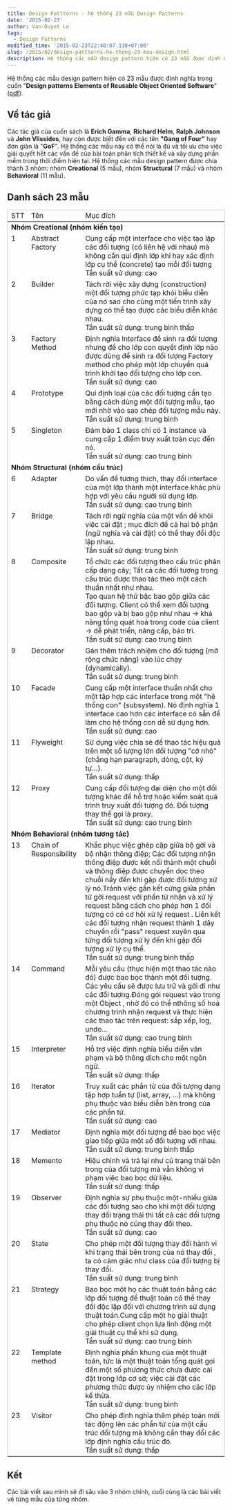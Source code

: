 ```yaml
---
title: Design Pattterns - hệ thống 23 mẫu Design Patterns
date: '2015-02-23'
author: Van-Duyet Le
tags:
  - Design Patterns
modified_time: '2015-02-23T22:40:07.138+07:00'
slug: /2015/02/design-pattterns-he-thong-23-mau-design.html
description: Hệ thống các mẫu design pattern hiện có 23 mẫu được định nghĩa trong cuốn Design patterns Elements of Reusable Object Oriented Software
---
```


Hệ thống các mẫu design pattern hiện có 23 mẫu được định nghĩa trong cuốn "**Design patterns Elements of Reusable Object Oriented Software**" ([pdf](http://www.uml.org.cn/c++/pdf/DesignPatterns.pdf)).

## Về tác giả

Các tác giả của cuốn sách là **Erich Gamma**, **Richard Helm**, **Ralph Johnson** và **John Vlissides**, hay còn được biết đến với các tên **"Gang of Four"** hay đơn giản là "**GoF**". Hệ thống các mẫu này có thể nói là đủ và tối ưu cho việc giải quyết hết các vấn đề của bài toán phân tích thiết kế và xây dựng phần mềm trong thời điểm hiện tại. Hệ thống các mẫu design pattern được chia thành 3 nhóm: nhóm **Creational** (5 mẫu), nhóm **Structural** (7 mẫu) và nhóm **Behavioral** (11 mẫu).

## Danh sách 23 mẫu

<table class="table table-bordered" style="border: 1px solid #ccc">
    <thead>
        <tr class="cms_table_grid_tr" valign="top">
            <td>STT</td>
            <td>Tên</td>
            <td>Mục đích</td>
        </tr>
    </thead>
    <tbody>
        <tr class="cms_table_grid_tr" valign="top">
            <td colspan="3"><b>Nhóm Creational (nhóm kiến tạo)</b></td>
        </tr>
        <tr class="cms_table_grid_tr" valign="top">
            <td>1</td>
            <td>Abstract Factory</td>
            <td>Cung cấp một interface cho việc tạo lập các đối tượng (có liên hệ với nhau) mà không cần qui định lớp khi hay xác định lớp cụ thể (concrete) tạo mỗi đối tượng
                <br />Tần suất sử dụng: cao</td>
        </tr>
        <tr class="cms_table_grid_tr" valign="top">
            <td>2</td>
            <td>Builder</td>
            <td>Tách rời việc xây dựng (construction) một đối tượng phức tạp khỏi biểu diễn của nó sao cho cùng một tiến trình xây dựng có thể tạo được các biểu diễn khác nhau.
                <br />Tần suất sử dụng: trung bình thấp</td>
        </tr>
        <tr class="cms_table_grid_tr" valign="top">
            <td>3</td>
            <td>Factory Method</td>
            <td>Định nghĩa Interface để sinh ra đối tượng nhưng để cho lớp con quyết định lớp nào được dùng để sinh ra đối tượng Factory method cho phép một lớp chuyển quá trình khởi tạo đối tượng cho lớp con.
                <br />Tần suất sử dụng: cao</td>
        </tr>
        <tr class="cms_table_grid_tr" valign="top">
            <td>4</td>
            <td>Prototype</td>
            <td>Qui định loại của các đối tượng cần tạo bằng cách dùng một đối tượng mẫu, tạo mới nhờ vào sao chép đối tượng mẫu này.
                <br />Tần suất sử dụng: trung bình</td>
        </tr>
        <tr class="cms_table_grid_tr" valign="top">
            <td>5</td>
            <td>Singleton</td>
            <td>Đảm bảo 1 class chỉ có 1 instance và cung cấp 1 điểm truy xuất toàn cục đến nó.
                <br />Tần suất sử dụng: cao trung bình</td>
        </tr>
        <tr class="cms_table_grid_tr" valign="top">
            <td colspan="3"><b>Nhóm Structural (nhóm cấu trúc)</b></td>
        </tr>
        <tr class="cms_table_grid_tr" valign="top">
            <td>6</td>
            <td>Adapter</td>
            <td>Do vấn đề tương thích, thay đổi interface của một lớp thành một interface khác phù hợp với yêu cầu người sử dụng lớp.
                <br />Tần suất sử dụng: cao trung bình</td>
        </tr>
        <tr class="cms_table_grid_tr" valign="top">
            <td>7</td>
            <td>Bridge</td>
            <td>Tách rời ngữ nghĩa của một vấn đề khỏi việc cài đặt ; mục đích để cả hai bộ phận (ngữ nghĩa và cài đặt) có thể thay đổi độc lập nhau.
                <br />Tần suất sử dụng: trung bình</td>
        </tr>
        <tr class="cms_table_grid_tr" valign="top">
            <td>8</td>
            <td>Composite</td>
            <td>Tổ chức các đối tượng theo cấu trúc phân cấp dạng cây; Tất cả các đối tượng trong cấu trúc được thao tác theo một cách thuần nhất như nhau.
                <br />Tạo quan hệ thứ bậc bao gộp giữa các đối tượng. Client có thể xem đối tượng bao gộp và bị bao gộp như nhau -&gt; khả năng tổng quát hoá trong code của client -&gt; dễ phát triển, nâng cấp, bảo trì.
                <br />Tần suất sử dụng: cao trung bình</td>
        </tr>
        <tr class="cms_table_grid_tr" valign="top">
            <td>9</td>
            <td>Decorator</td>
            <td>Gán thêm trách nhiệm cho đối tượng (mở rộng chức năng) vào lúc chạy (dynamically).
                <br />Tần suất sử dụng: trung bình</td>
        </tr>
        <tr class="cms_table_grid_tr" valign="top">
            <td>10</td>
            <td>Facade</td>
            <td>Cung cấp một interface thuần nhất cho một tập hợp các interface trong một "hệ thống con" (subsystem). Nó định nghĩa 1 interface cao hơn các interface có sẵn để làm cho hệ thống con dễ sử dụng hơn.
                <br />Tần suất sử dụng: cao</td>
        </tr>
        <tr class="cms_table_grid_tr" valign="top">
            <td>11</td>
            <td>Flyweight</td>
            <td>Sử dụng việc chia sẻ để thao tác hiệu quả trên một số lượng lớn đối tượng "cở nhỏ" (chẳng hạn paragraph, dòng, cột, ký tự…).
                <br />Tần suất sử dụng: thấp</td>
        </tr>
        <tr class="cms_table_grid_tr" valign="top">
            <td>12</td>
            <td>Proxy</td>
            <td>Cung cấp đối tượng đại diện cho một đối tượng khác để hỗ trợ hoặc kiểm soát quá trình truy xuất đối tượng đó. Đối tượng thay thế gọi là proxy.
                <br />Tần suất sử dụng: cao trung bình</td>
        </tr>
        <tr class="cms_table_grid_tr" valign="top">
            <td colspan="3"><b>Nhóm Behavioral (nhóm tương tác)</b></td>
        </tr>
        <tr class="cms_table_grid_tr" valign="top">
            <td>13</td>
            <td>Chain of Responsibility</td>
            <td>Khắc phục việc ghép cặp giữa bộ gởi và bộ nhận thông điệp; Các đối tượng nhận thông điệp được kết nối thành một chuỗi và thông điệp được chuyển dọc theo chuỗi nầy đến khi gặp được đối tượng xử lý nó.Tránh việc gắn kết cứng giữa phần tử gởi request với phần tử nhận và xử lý request bằng cách cho phép hơn 1 đối tượng có có cơ hội xử lý request . Liên kết các đối tượng nhận request thành 1 dây chuyền rồi "pass" request xuyên qua từng đối tượng xử lý đến khi gặp đối tượng xử lý cụ thể.
                <br />Tần suất sử dụng: trung bình thấp</td>
        </tr>
        <tr class="cms_table_grid_tr" valign="top">
            <td>14</td>
            <td>Command</td>
            <td>Mỗi yêu cầu (thực hiện một thao tác nào đó) được bao bọc thành một đối tượng. Các yêu cầu sẽ được lưu trữ và gởi đi như các đối tượng.Đóng gói request vào trong một Object , nhờ đó có thể nthông số hoá chương trình nhận request và thực hiện các thao tác trên request: sắp xếp, log, undo…
                <br />Tần suất sử dụng: cao trung bình</td>
        </tr>
        <tr class="cms_table_grid_tr" valign="top">
            <td>15</td>
            <td>Interpreter</td>
            <td>Hỗ trợ việc định nghĩa biểu diễn văn phạm và bộ thông dịch cho một ngôn ngữ.
                <br />Tần suất sử dụng: thấp</td>
        </tr>
        <tr class="cms_table_grid_tr" valign="top">
            <td>16</td>
            <td>Iterator</td>
            <td>Truy xuất các phần tử của đối tượng dạng tập hợp tuần tự (list, array, …) mà không phụ thuộc vào biểu diễn bên trong của các phần tử.
                <br />Tần suất sử dụng: cao</td>
        </tr>
        <tr class="cms_table_grid_tr" valign="top">
            <td>17</td>
            <td>Mediator</td>
            <td>Định nghĩa một đối tượng để bao bọc việc giao tiếp giữa một số đối tượng với nhau.
                <br />Tần suất sử dụng: trung bình thấp</td>
        </tr>
        <tr class="cms_table_grid_tr" valign="top">
            <td>18</td>
            <td>Memento</td>
            <td>Hiệu chỉnh và trả lại như cũ trạng thái bên trong của đối tượng mà vẫn không vi phạm việc bao bọc dữ liệu.
                <br />Tần suất sử dụng: thấp</td>
        </tr>
        <tr class="cms_table_grid_tr" valign="top">
            <td>19</td>
            <td>Observer</td>
            <td>Định nghĩa sự phụ thuộc một-nhiều giữa các đối tượng sao cho khi một đối tượng thay đổi trạng thái thì tất cả các đối tượng phụ thuộc nó cũng thay đổi theo.
                <br />Tần suất sử dụng: cao</td>
        </tr>
        <tr class="cms_table_grid_tr" valign="top">
            <td>20</td>
            <td>State</td>
            <td>Cho phép một đối tượng thay đổi hành vi khi trạng thái bên trong của nó thay đổi , ta có cảm giác như class của đối tượng bị thay đổi.
                <br />Tần suất sử dụng: trung bình</td>
        </tr>
        <tr class="cms_table_grid_tr" valign="top">
            <td>21</td>
            <td>Strategy</td>
            <td>Bao bọc một họ các thuật toán bằng các lớp đối tượng để thuật toán có thể thay đổi độc lập đối với chương trình sử dụng thuật toán.Cung cấp một họ giải thuật cho phép client chọn lựa linh động một giải thuật cụ thể khi sử dụng.
                <br />Tần suất sử dụng: cao trung bình</td>
        </tr>
        <tr class="cms_table_grid_tr" valign="top">
            <td>22</td>
            <td>Template method</td>
            <td>Định nghĩa phần khung của một thuật toán, tức là một thuật toán tổng quát gọi đến một số phương thức chưa được cài đặt trong lớp cơ sở; việc cài đặt các phương thức được ủy nhiệm cho các lớp kế thừa.
                <br />Tần suất sử dụng: trung bình</td>
        </tr>
        <tr class="cms_table_grid_tr" valign="top">
            <td>23</td>
            <td>Visitor</td>
            <td>Cho phép định nghĩa thêm phép toán mới tác động lên các phần tử của một cấu trúc đối tượng mà không cần thay đổi các lớp định nghĩa cấu trúc đó.
                <br />Tần suất sử dụng: thấp</td>
        </tr>
    </tbody>
</table>

## Kết 

Các bài viết sau mình sẽ đi sâu vào 3 nhóm chính, cuối cùng là các bài viết về từng mẫu của từng nhóm.
